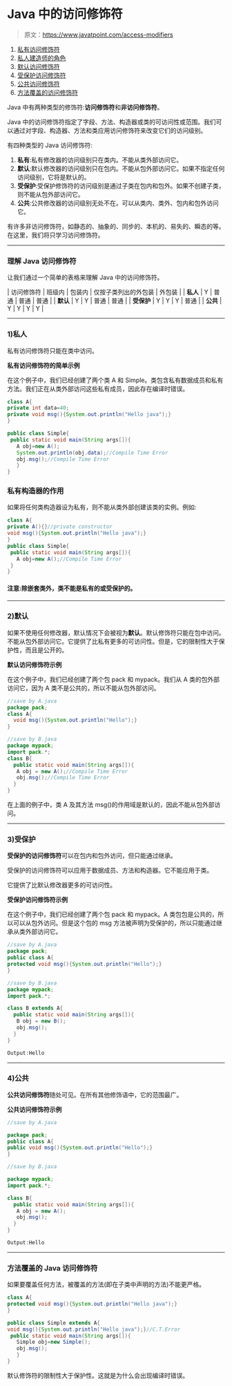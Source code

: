 # Java 中的访问修饰符

> 原文：<https://www.javatpoint.com/access-modifiers>

1.  [私有访问修饰符](#accessprivate)
2.  [私人建造师的角色](#accessprivatecons)
3.  [默认访问修饰符](#accessdefault)
4.  [受保护访问修饰符](#accessprotected)
5.  [公共访问修饰符](#accesspublic)
6.  [方法覆盖的访问修饰符](#accessoverriding)

Java 中有两种类型的修饰符:**访问修饰符**和**非访问修饰符**。

Java 中的访问修饰符指定了字段、方法、构造器或类的可访问性或范围。我们可以通过对字段、构造器、方法和类应用访问修饰符来改变它们的访问级别。

有四种类型的 Java 访问修饰符:

1.  **私有**:私有修改器的访问级别只在类内。不能从类外部访问它。
2.  **默认**:默认修改器的访问级别只在包内。不能从包外部访问它。如果不指定任何访问级别，它将是默认的。
3.  **受保护**:受保护修饰符的访问级别是通过子类在包内和包外。如果不创建子类，则不能从包外部访问它。
4.  **公共**:公共修改器的访问级别无处不在。可以从类内、类外、包内和包外访问它。

有许多非访问修饰符，如静态的、抽象的、同步的、本机的、易失的、瞬态的等。在这里，我们将只学习访问修饰符。

* * *

### 理解 Java 访问修饰符

让我们通过一个简单的表格来理解 Java 中的访问修饰符。

| 访问修饰符 | 班级内 | 包装内 | 仅按子类列出的外包装 | 外包装 |
| **私人** | Y | 普通 | 普通 | 普通 |
| **默认** | Y | Y | 普通 | 普通 |
| **受保护** | Y | Y | Y | 普通 |
| **公共** | Y | Y | Y | Y |

* * *

### 1)私人

私有访问修饰符只能在类中访问。

**私有访问修饰符的简单示例**

在这个例子中，我们已经创建了两个类 A 和 Simple。类包含私有数据成员和私有方法。我们正在从类外部访问这些私有成员，因此存在编译时错误。

```java
class A{
private int data=40;
private void msg(){System.out.println("Hello java");}
}

public class Simple{
 public static void main(String args[]){
   A obj=new A();
   System.out.println(obj.data);//Compile Time Error
   obj.msg();//Compile Time Error
   }
}

```

### 私有构造器的作用

如果将任何类构造器设为私有，则不能从类外部创建该类的实例。例如:

```java
class A{
private A(){}//private constructor
void msg(){System.out.println("Hello java");}
}
public class Simple{
 public static void main(String args[]){
   A obj=new A();//Compile Time Error
 }
}

```

#### 注意:除嵌套类外，类不能是私有的或受保护的。

* * *

### 2)默认

如果不使用任何修改器，默认情况下会被视为**默认**。默认修饰符只能在包中访问。不能从包外部访问它。它提供了比私有更多的可访问性。但是，它的限制性大于保护性，而且是公开的。

**默认访问修饰符示例**

在这个例子中，我们已经创建了两个包 pack 和 mypack。我们从 A 类的包外部访问它，因为 A 类不是公共的，所以不能从包外部访问。

```java
//save by A.java
package pack;
class A{
  void msg(){System.out.println("Hello");}
}

```

```java
//save by B.java
package mypack;
import pack.*;
class B{
  public static void main(String args[]){
   A obj = new A();//Compile Time Error
   obj.msg();//Compile Time Error
  }
}

```

在上面的例子中，类 A 及其方法 msg()的作用域是默认的，因此不能从包外部访问。

* * *

### 3)受保护

**受保护的访问修饰符**可以在包内和包外访问，但只能通过继承。

受保护的访问修饰符可以应用于数据成员、方法和构造器。它不能应用于类。

它提供了比默认修改器更多的可访问性。

**受保护访问修饰符示例**

在这个例子中，我们已经创建了两个包 pack 和 mypack。A 类包包是公共的，所以可以从包外访问。但是这个包的 msg 方法被声明为受保护的，所以只能通过继承从类外部访问它。

```java
//save by A.java
package pack;
public class A{
protected void msg(){System.out.println("Hello");}
}

```

```java
//save by B.java
package mypack;
import pack.*;

class B extends A{
  public static void main(String args[]){
   B obj = new B();
   obj.msg();
  }
}

```

```java
Output:Hello

```

* * *

### 4)公共

**公共访问修饰符**随处可见。在所有其他修饰语中，它的范围最广。

**公共访问修饰符示例**

```java
//save by A.java

package pack;
public class A{
public void msg(){System.out.println("Hello");}
}

```

```java
//save by B.java

package mypack;
import pack.*;

class B{
  public static void main(String args[]){
   A obj = new A();
   obj.msg();
  }
}

```

```java
Output:Hello

```

* * *

### 方法覆盖的 Java 访问修饰符

如果要覆盖任何方法，被覆盖的方法(即在子类中声明的方法)不能更严格。

```java
class A{
protected void msg(){System.out.println("Hello java");}
}

public class Simple extends A{
void msg(){System.out.println("Hello java");}//C.T.Error
 public static void main(String args[]){
   Simple obj=new Simple();
   obj.msg();
   }
}

```

默认修饰符的限制性大于保护性。这就是为什么会出现编译时错误。
